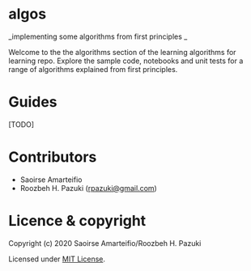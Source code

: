 # algos
_implementing some algorithms from first principles _

Welcome to the the algorithms section of the learning  algorithms for learning repo. Explore the sample code, notebooks and unit tests for a range of algorithms explained from first principles.

# Guides

[TODO]

# Contributors

- Saoirse Amarteifio
- Roozbeh H. Pazuki (<rpazuki@gmail.com>)

# Licence & copyright

Copyright (c) 2020 Saoirse Amarteifio/Roozbeh H. Pazuki

Licensed under [MIT License](LICENSE).

